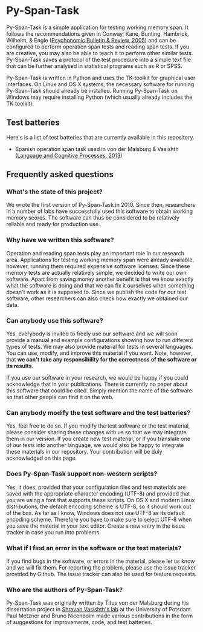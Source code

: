 Py-Span-Task
============

Py-Span-Task is a simple application for testing working memory span.  It follows the recommendations given in Conway, Kane, Bunting, Hambrick, Wilhelm, & Engle ([Psychonomic Bulletin & Review, 2005](http://link.springer.com/article/10.3758/BF03196772)) and can be configured to perform operation span tests and reading span tests.  If you are creative, you may also be able to teach it to perform other similar tests.  Py-Span-Task saves a protocol of the test procedure into a simple text file that can be further analysed in statistical programs such as R or SPSS.

Py-Span-Task is written in Python and uses the TK-toolkit for graphical user interfaces.  On Linux and OS X systems, the necessary software for running Py-Span-Task should already be installed.  Running Py-Span-Task on Windows may require installing Python (which usually already includes the TK-toolkit).

## Test batteries

Here's is a list of test batteries that are currently available in this repository.

- Spanish operation span task used in von der Malsburg & Vasishth ([Language and Cognitive Processes, 2013](http://www.tandfonline.com/doi/abs/10.1080/01690965.2012.728232))

## Frequently asked questions

### What's the state of this project?

We wrote the first version of Py-Span-Task in 2010.  Since then, researchers in a number of labs have successfully used this software to obtain working memory scores.  The software can thus be considered to be relatively reliable and ready for production use.

### Why have we written this software?

Operation and reading span tests play an important role in our research area.  Applications for testing working memory span were already available, however, running them required expensive software licenses.  Since these memory tests are actually relatively simple, we decided to write our own software.  Apart from saving money another benefit is that we know exactly what the software is doing and that we can fix it ourselves when something doesn't work as it is supposed to.  Since we publish the code for our test software, other researchers can also check how exactly we obtained our data.

### Can anybody use this software?

Yes, everybody is invited to freely use our software and we will soon provide a manual and example configurations showing how to run different types of tests.  We may also provide material for tests in several languages.  You can use, modify, and improve this material if you want.  Note, however, that **we can't take any responsibility for the correctness of the software or its results**.

If you use our software in your research, we would be happy if you could acknowledge that in your publications.  There is currently no paper about this software that could be cited.  Simply mention the name of the software so that other people can find it on the web.

### Can anybody modify the test software and the test batteries?

Yes, feel free to do so.  If you modify the test software or the test material, please consider sharing these changes with us so that we may integrate them in our version.  If you create new test material, or if you translate one of our tests into another language, we would also be happy to integrate these materials in our repository.  Your contribution will be duly acknowledged on this page.

### Does Py-Span-Task support non-western scripts?

Yes, it does, provided that your configuration files and test materials are saved with the appropriate character encoding (UTF-8) and provided that you are using a font that supports these scripts.  On OS X and modern Linux distributions, the default encoding scheme is UTF-8, so it should work out of the box.  As far as I know, Windows does not use UTF-8 as its default encoding scheme.  Therefore you have to make sure to select UTF-8 when you save the material in your text editor.  Create a new entry in the issue tracker in case you run into problems.

### What if I find an error in the software or the test materials?

If you find bugs in the software, or errors in the material, please let us know and we will fix them.  For reporting the problem, please use the issue tracker provided by Github.  The issue tracker can also be used for feature requests.

### Who are the authors of Py-Span-Task?

Py-Span-Task was originally written by Titus von der Malsburg during his dissertation project in [Shravan Vasishth's lab](http://www.ling.uni-potsdam.de/~vasishth/) at the University of Potsdam.  Paul Metzner and Bruno Nicenboim made various contributions in the form of suggestions for improvements, code, and test batteries.
